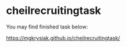 # cheilrecruitingtask
You may find finished task below:

https://mgkrysiak.github.io/cheilrecruitingtask/
